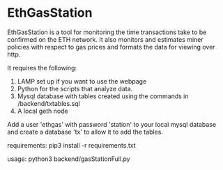 # EthGasStation

EthGasStation is a tool for monitoring the time transactions take to be confirmed on the ETH network.  It also monitors
and estimates miner policies with respect to gas prices and formats the data for viewing over http.

It requires the following:
  1) LAMP set up if you want to use the webpage
  2) Python for the scripts that analyze data.
  3) Mysql database with tables created using the commands in /backend/txtables.sql 
  4) A local geth node 

Add a user 'ethgas' with password 'station' to your local mysql database and create a database 'tx' to allow it to add the tables. 

requirements: pip3 install -r requirements.txt

usage: python3 backend/gasStationFull.py

 
